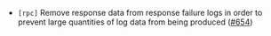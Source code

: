 - `[rpc]` Remove response data from response failure logs in order
  to prevent large quantities of log data from being produced
  ([\#654](https://github.com/depinnetwork/por-consensus/issues/654))